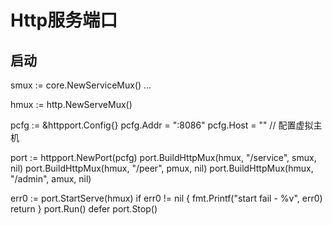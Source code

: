 # Http服务端口

## 启动

smux := core.NewServiceMux()
...

hmux := http.NewServeMux()

pcfg := &httpport.Config{}
pcfg.Addr = ":8086"
pcfg.Host = "" // 配置虚拟主机

port := httpport.NewPort(pcfg)
port.BuildHttpMux(hmux, "/service", smux, nil)
port.BuildHttpMux(hmux, "/peer", pmux, nil)
port.BuildHttpMux(hmux, "/admin", amux, nil)

err0 := port.StartServe(hmux)
if err0 != nil {
	fmt.Printf("start fail - %v", err0)
	return
}
port.Run()
defer port.Stop()

